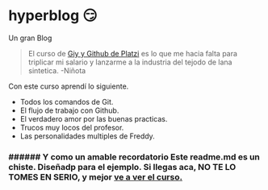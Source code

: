 # hyperblog 😏
Un gran Blog
>El curso de [Giy y Github de Platzi](http://https://platzi.com/cursos/git-github/ "Giy y Github de Platzi") es lo que me hacia falta para triplicar mi salario y lanzarme a la industria del tejodo de lana sintetica.
>-Niñota

Con este curso aprendí lo siguiente.
- Todos los comandos de Git.
- El flujo de trabajo con Github.
- El verdadero amor por las buenas practicas.
- Trucos muy locos del profesor.
- Las personalidades multiples de Freddy.

### ###### Y como un amable recordatorio  **Este readme.md es un chiste**. Diseñadp para el ejemplo. Si llegas aca, NO TE LO TOMES EN SERIO, y mejor [**ve a ver el curso**.](http://https://platzi.com/cursos/git-github/ "ve a ver el curso.")